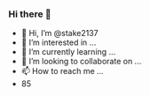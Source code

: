 ### Hi there 👋
- 👋 Hi, I’m @stake2137
- 👀 I’m interested in ...
- 🌱 I’m currently learning ...
- 💞️ I’m looking to collaborate on ...
- 📫 How to reach me ...
- 85
<!--
**Themanhdh/themanhdh** is a ✨ _special_ ✨ repository because its `README.md` (this file) appears on your GitHub profile.



